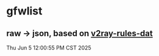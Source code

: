 # gfwlist
## raw -> json, based on [v2ray-rules-dat](https://github.com/Loyalsoldier/v2ray-rules-dat)
Thu Jun  5 12:00:55 PM CST 2025

